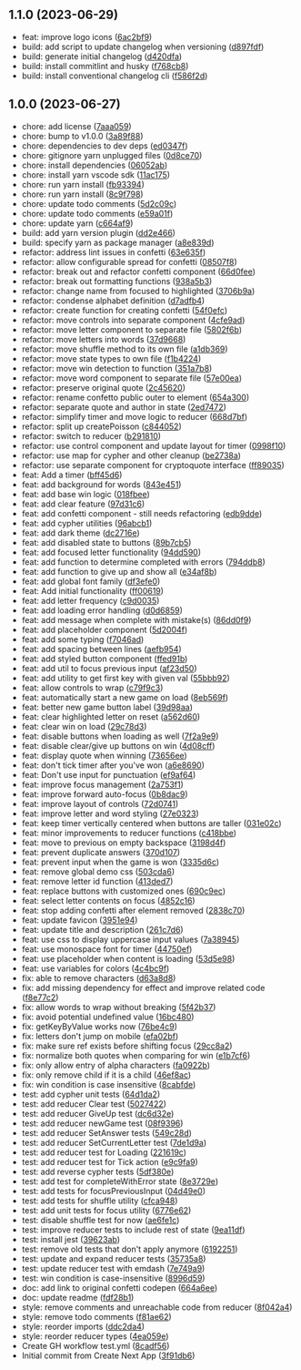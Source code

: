 ## 1.1.0 (2023-06-29)

* feat: improve logo icons ([6ac2bf9](https://github.com/Rykus0/cryptoquote/commit/6ac2bf9))
* build: add script to update changelog when versioning ([d897fdf](https://github.com/Rykus0/cryptoquote/commit/d897fdf))
* build: generate initial changelog ([d420dfa](https://github.com/Rykus0/cryptoquote/commit/d420dfa))
* build: install commitlint and husky ([f768cb8](https://github.com/Rykus0/cryptoquote/commit/f768cb8))
* build: install conventional changelog cli ([f586f2d](https://github.com/Rykus0/cryptoquote/commit/f586f2d))



## 1.0.0 (2023-06-27)

* chore: add license ([7aaa059](https://github.com/Rykus0/cryptoquote/commit/7aaa059))
* chore: bump to v1.0.0 ([3a89f88](https://github.com/Rykus0/cryptoquote/commit/3a89f88))
* chore: dependencies to dev deps ([ed0347f](https://github.com/Rykus0/cryptoquote/commit/ed0347f))
* chore: gitignore yarn unplugged files ([0d8ce70](https://github.com/Rykus0/cryptoquote/commit/0d8ce70))
* chore: install dependencies ([06052ab](https://github.com/Rykus0/cryptoquote/commit/06052ab))
* chore: install yarn vscode sdk ([11ac175](https://github.com/Rykus0/cryptoquote/commit/11ac175))
* chore: run yarn install ([fb93394](https://github.com/Rykus0/cryptoquote/commit/fb93394))
* chore: run yarn install ([8c9f798](https://github.com/Rykus0/cryptoquote/commit/8c9f798))
* chore: update todo comments ([5d2c09c](https://github.com/Rykus0/cryptoquote/commit/5d2c09c))
* chore: update todo comments ([e59a01f](https://github.com/Rykus0/cryptoquote/commit/e59a01f))
* chore: update yarn ([c664af9](https://github.com/Rykus0/cryptoquote/commit/c664af9))
* build: add yarn version plugin ([dd2e466](https://github.com/Rykus0/cryptoquote/commit/dd2e466))
* build: specify yarn as package manager ([a8e839d](https://github.com/Rykus0/cryptoquote/commit/a8e839d))
* refactor: address lint issues in confetti ([63e635f](https://github.com/Rykus0/cryptoquote/commit/63e635f))
* refactor: allow configurable spread for confetti ([08507f8](https://github.com/Rykus0/cryptoquote/commit/08507f8))
* refactor: break out and refactor confetti component ([66d0fee](https://github.com/Rykus0/cryptoquote/commit/66d0fee))
* refactor: break out formatting functions ([938a5b3](https://github.com/Rykus0/cryptoquote/commit/938a5b3))
* refactor: change name from focused to highlighted ([3706b9a](https://github.com/Rykus0/cryptoquote/commit/3706b9a))
* refactor: condense alphabet definition ([d7adfb4](https://github.com/Rykus0/cryptoquote/commit/d7adfb4))
* refactor: create function for creating confetti ([54f0efc](https://github.com/Rykus0/cryptoquote/commit/54f0efc))
* refactor: move controls into separate component ([4cfe9ad](https://github.com/Rykus0/cryptoquote/commit/4cfe9ad))
* refactor: move letter component to separate file ([5802f6b](https://github.com/Rykus0/cryptoquote/commit/5802f6b))
* refactor: move letters into words ([37d9668](https://github.com/Rykus0/cryptoquote/commit/37d9668))
* refactor: move shuffle method to its own file ([a1db369](https://github.com/Rykus0/cryptoquote/commit/a1db369))
* refactor: move state types to own file ([f1b4224](https://github.com/Rykus0/cryptoquote/commit/f1b4224))
* refactor: move win detection to function ([351a7b8](https://github.com/Rykus0/cryptoquote/commit/351a7b8))
* refactor: move word component to separate file ([57e00ea](https://github.com/Rykus0/cryptoquote/commit/57e00ea))
* refactor: preserve original quote ([2c45620](https://github.com/Rykus0/cryptoquote/commit/2c45620))
* refactor: rename confetto public outer to element ([654a300](https://github.com/Rykus0/cryptoquote/commit/654a300))
* refactor: separate quote and author in state ([2ed7472](https://github.com/Rykus0/cryptoquote/commit/2ed7472))
* refactor: simplify timer and move logic to reducer ([668d7bf](https://github.com/Rykus0/cryptoquote/commit/668d7bf))
* refactor: split up createPoisson ([c844052](https://github.com/Rykus0/cryptoquote/commit/c844052))
* refactor: switch to reducer ([b291810](https://github.com/Rykus0/cryptoquote/commit/b291810))
* refactor: use control component and update layout for timer ([0998f10](https://github.com/Rykus0/cryptoquote/commit/0998f10))
* refactor: use map for cypher and other cleanup ([be2738a](https://github.com/Rykus0/cryptoquote/commit/be2738a))
* refactor: use separate component for cryptoquote interface ([ff89035](https://github.com/Rykus0/cryptoquote/commit/ff89035))
* feat: Add a timer ([bff45d6](https://github.com/Rykus0/cryptoquote/commit/bff45d6))
* feat: add background for words ([843e451](https://github.com/Rykus0/cryptoquote/commit/843e451))
* feat: add base win logic ([018fbee](https://github.com/Rykus0/cryptoquote/commit/018fbee))
* feat: add clear feature ([97d31c6](https://github.com/Rykus0/cryptoquote/commit/97d31c6))
* feat: add confetti component - still needs refactoring ([edb9dde](https://github.com/Rykus0/cryptoquote/commit/edb9dde))
* feat: add cypher utilities ([96abcb1](https://github.com/Rykus0/cryptoquote/commit/96abcb1))
* feat: add dark theme ([dc2716e](https://github.com/Rykus0/cryptoquote/commit/dc2716e))
* feat: add disabled state to buttons ([89b7cb5](https://github.com/Rykus0/cryptoquote/commit/89b7cb5))
* feat: add focused letter functionality ([94dd590](https://github.com/Rykus0/cryptoquote/commit/94dd590))
* feat: add function to determine completed with errors ([794ddb8](https://github.com/Rykus0/cryptoquote/commit/794ddb8))
* feat: add function to give up and show all ([e34af8b](https://github.com/Rykus0/cryptoquote/commit/e34af8b))
* feat: add global font family ([df3efe0](https://github.com/Rykus0/cryptoquote/commit/df3efe0))
* feat: Add initial functionality ([ff00619](https://github.com/Rykus0/cryptoquote/commit/ff00619))
* feat: add letter frequency ([c9d0035](https://github.com/Rykus0/cryptoquote/commit/c9d0035))
* feat: add loading error handling ([d0d6859](https://github.com/Rykus0/cryptoquote/commit/d0d6859))
* feat: add message when complete with mistake(s) ([86dd0f9](https://github.com/Rykus0/cryptoquote/commit/86dd0f9))
* feat: add placeholder component ([5d2004f](https://github.com/Rykus0/cryptoquote/commit/5d2004f))
* feat: add some typing ([f7046ad](https://github.com/Rykus0/cryptoquote/commit/f7046ad))
* feat: add spacing between lines ([aefb954](https://github.com/Rykus0/cryptoquote/commit/aefb954))
* feat: add styled button component ([ffed91b](https://github.com/Rykus0/cryptoquote/commit/ffed91b))
* feat: add util to focus previous input ([af23d50](https://github.com/Rykus0/cryptoquote/commit/af23d50))
* feat: add utility to get first key with given val ([55bbb92](https://github.com/Rykus0/cryptoquote/commit/55bbb92))
* feat: allow controls to wrap ([c79f9c3](https://github.com/Rykus0/cryptoquote/commit/c79f9c3))
* feat: automatically start a new game on load ([8eb569f](https://github.com/Rykus0/cryptoquote/commit/8eb569f))
* feat: better new game button label ([39d98aa](https://github.com/Rykus0/cryptoquote/commit/39d98aa))
* feat: clear highlighted letter on reset ([a562d60](https://github.com/Rykus0/cryptoquote/commit/a562d60))
* feat: clear win on load ([29c78d3](https://github.com/Rykus0/cryptoquote/commit/29c78d3))
* feat: disable buttons when loading as well ([7f2a9e9](https://github.com/Rykus0/cryptoquote/commit/7f2a9e9))
* feat: disable clear/give up buttons on win ([4d08cff](https://github.com/Rykus0/cryptoquote/commit/4d08cff))
* feat: display quote when winning ([73656ee](https://github.com/Rykus0/cryptoquote/commit/73656ee))
* feat: don't tick timer after you've won ([a6e8690](https://github.com/Rykus0/cryptoquote/commit/a6e8690))
* feat: Don't use input for punctuation ([ef9af64](https://github.com/Rykus0/cryptoquote/commit/ef9af64))
* feat: improve focus management ([2a753f1](https://github.com/Rykus0/cryptoquote/commit/2a753f1))
* feat: improve forward auto-focus ([0b8dac9](https://github.com/Rykus0/cryptoquote/commit/0b8dac9))
* feat: improve layout of controls ([72d0741](https://github.com/Rykus0/cryptoquote/commit/72d0741))
* feat: improve letter and word styling ([27e0323](https://github.com/Rykus0/cryptoquote/commit/27e0323))
* feat: keep timer vertically centered when buttons are taller ([031e02c](https://github.com/Rykus0/cryptoquote/commit/031e02c))
* feat: minor improvements to reducer functions ([c418bbe](https://github.com/Rykus0/cryptoquote/commit/c418bbe))
* feat: move to previous on empty backspace ([3198d4f](https://github.com/Rykus0/cryptoquote/commit/3198d4f))
* feat: prevent duplicate answers ([370d107](https://github.com/Rykus0/cryptoquote/commit/370d107))
* feat: prevent input when the game is won ([3335d6c](https://github.com/Rykus0/cryptoquote/commit/3335d6c))
* feat: remove global demo css ([503cda6](https://github.com/Rykus0/cryptoquote/commit/503cda6))
* feat: remove letter id function ([413ded7](https://github.com/Rykus0/cryptoquote/commit/413ded7))
* feat: replace buttons with customized ones ([690c9ec](https://github.com/Rykus0/cryptoquote/commit/690c9ec))
* feat: select letter contents on focus ([4852c16](https://github.com/Rykus0/cryptoquote/commit/4852c16))
* feat: stop adding confetti after element removed ([2838c70](https://github.com/Rykus0/cryptoquote/commit/2838c70))
* feat: update favicon ([3951e94](https://github.com/Rykus0/cryptoquote/commit/3951e94))
* feat: update title and description ([261c7d6](https://github.com/Rykus0/cryptoquote/commit/261c7d6))
* feat: use css to display uppercase input values ([7a38945](https://github.com/Rykus0/cryptoquote/commit/7a38945))
* feat: use monospace font for timer ([44750ef](https://github.com/Rykus0/cryptoquote/commit/44750ef))
* feat: use placeholder when content is loading ([53d5e98](https://github.com/Rykus0/cryptoquote/commit/53d5e98))
* feat: use variables for colors ([4c4bc9f](https://github.com/Rykus0/cryptoquote/commit/4c4bc9f))
* fix: able to remove characters ([d63a8d8](https://github.com/Rykus0/cryptoquote/commit/d63a8d8))
* fix: add missing dependency for effect and improve related code ([f8e77c2](https://github.com/Rykus0/cryptoquote/commit/f8e77c2))
* fix: allow words to wrap without breaking ([5f42b37](https://github.com/Rykus0/cryptoquote/commit/5f42b37))
* fix: avoid potential undefined value ([16bc480](https://github.com/Rykus0/cryptoquote/commit/16bc480))
* fix: getKeyByValue works now ([76be4c9](https://github.com/Rykus0/cryptoquote/commit/76be4c9))
* fix: letters don't jump on mobile ([efa02bf](https://github.com/Rykus0/cryptoquote/commit/efa02bf))
* fix: make sure ref exists before shifting focus ([29cc8a2](https://github.com/Rykus0/cryptoquote/commit/29cc8a2))
* fix: normalize both quotes when comparing for win ([e1b7cf6](https://github.com/Rykus0/cryptoquote/commit/e1b7cf6))
* fix: only allow entry of alpha characters ([fa0922b](https://github.com/Rykus0/cryptoquote/commit/fa0922b))
* fix: only remove child if it is a child ([46ef8ac](https://github.com/Rykus0/cryptoquote/commit/46ef8ac))
* fix: win condition is case insensitive ([8cabfde](https://github.com/Rykus0/cryptoquote/commit/8cabfde))
* test: add cypher unit tests ([64d1da2](https://github.com/Rykus0/cryptoquote/commit/64d1da2))
* test: add reducer Clear test ([5027422](https://github.com/Rykus0/cryptoquote/commit/5027422))
* test: add reducer GiveUp test ([dc6d32e](https://github.com/Rykus0/cryptoquote/commit/dc6d32e))
* test: add reducer newGame test ([08f9396](https://github.com/Rykus0/cryptoquote/commit/08f9396))
* test: add reducer SetAnswer tests ([549c28d](https://github.com/Rykus0/cryptoquote/commit/549c28d))
* test: add reducer SetCurrentLetter test ([7de1d9a](https://github.com/Rykus0/cryptoquote/commit/7de1d9a))
* test: add reducer test for Loading ([221619c](https://github.com/Rykus0/cryptoquote/commit/221619c))
* test: add reducer test for Tick action ([e9c9fa9](https://github.com/Rykus0/cryptoquote/commit/e9c9fa9))
* test: add reverse cypher tests ([5df380e](https://github.com/Rykus0/cryptoquote/commit/5df380e))
* test: add test for completeWithError state ([8e3729e](https://github.com/Rykus0/cryptoquote/commit/8e3729e))
* test: add tests for focusPreviousInput ([04d49e0](https://github.com/Rykus0/cryptoquote/commit/04d49e0))
* test: add tests for shuffle utility ([cfca948](https://github.com/Rykus0/cryptoquote/commit/cfca948))
* test: add unit tests for focus utility ([6776e62](https://github.com/Rykus0/cryptoquote/commit/6776e62))
* test: disable shuffle test for now ([ae6fe1c](https://github.com/Rykus0/cryptoquote/commit/ae6fe1c))
* test: improve reducer tests to include rest of state ([9ea11df](https://github.com/Rykus0/cryptoquote/commit/9ea11df))
* test: install jest ([39623ab](https://github.com/Rykus0/cryptoquote/commit/39623ab))
* test: remove old tests that don't apply anymore ([6192251](https://github.com/Rykus0/cryptoquote/commit/6192251))
* test: update and expand reducer tests ([35735a8](https://github.com/Rykus0/cryptoquote/commit/35735a8))
* test: update reducer test with emdash ([7e749a9](https://github.com/Rykus0/cryptoquote/commit/7e749a9))
* test: win condition is case-insensitive ([8996d59](https://github.com/Rykus0/cryptoquote/commit/8996d59))
* doc: add link to original confetti codepen ([664a6ee](https://github.com/Rykus0/cryptoquote/commit/664a6ee))
* doc: update readme ([fdf28b1](https://github.com/Rykus0/cryptoquote/commit/fdf28b1))
* style: remove comments and unreachable code from reducer ([8f042a4](https://github.com/Rykus0/cryptoquote/commit/8f042a4))
* style: remove todo comments ([f81ae62](https://github.com/Rykus0/cryptoquote/commit/f81ae62))
* style: reorder imports ([ddc2da4](https://github.com/Rykus0/cryptoquote/commit/ddc2da4))
* style: reorder reducer types ([4ea059e](https://github.com/Rykus0/cryptoquote/commit/4ea059e))
* Create GH workflow test.yml ([8cadf56](https://github.com/Rykus0/cryptoquote/commit/8cadf56))
* Initial commit from Create Next App ([3f91db6](https://github.com/Rykus0/cryptoquote/commit/3f91db6))
